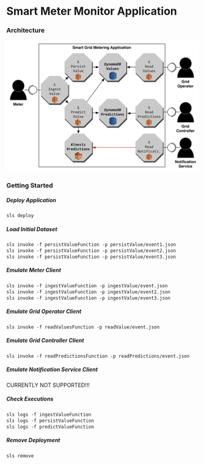 # Smart Meter Monitor Application

### Architecture

![SMGA Architecture](./documentation/sgma-architecture.jpg)

### Getting Started

##### Deploy Application
```
sls deploy
```

##### Load Initial Dataset
```
sls invoke -f persistValueFunction -p persistValue/event1.json
sls invoke -f persistValueFunction -p persistValue/event2.json
sls invoke -f persistValueFunction -p persistValue/event3.json
```

##### Emulate Meter Client
```
sls invoke -f ingestValueFunction -p ingestValue/event.json
sls invoke -f ingestValueFunction -p ingestValue/event2.json
sls invoke -f ingestValueFunction -p ingestValue/event3.json
```

##### Emulate Grid Operator Client
```
sls invoke -f readValuesFunction -p readValue/event.json
```

##### Emulate Grid Controller Client
```
sls invoke -f readPredictionsFunction -p readPredictions/event.json
```

##### Emulate Notification Service Client
CURRENTLY NOT SUPPORTED!!!

##### Check Executions
```
sls logs -f ingestValueFunction
sls logs -f persistValueFunction
sls logs -f predictValueFunction
```

##### Remove Deployment
```
sls remove
```